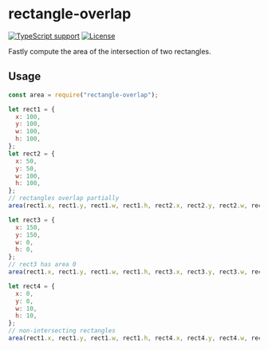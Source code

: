 # rectangle-overlap

[![TypeScript support](https://img.shields.io/npm/types/rectangle-overlap.svg)](https://github.com/lovasoa/rectangle-overlap/blob/master/index.ts)
[![License](https://img.shields.io/npm/l/rectangle-overlap.svg)](https://github.com/lovasoa/rectangle-overlap/blob/master/LICENSE)

Fastly compute the area of the intersection of two rectangles.

## Usage

```js
const area = require("rectangle-overlap");

let rect1 = {
  x: 100,
  y: 100,
  w: 100,
  h: 100,
};
let rect2 = {
  x: 50,
  y: 50,
  w: 100,
  h: 100,
};
// rectangles overlap partially
area(rect1.x, rect1.y, rect1.w, rect1.h, rect2.x, rect2.y, rect2.w, rect2.h); // 2500

let rect3 = {
  x: 150,
  y: 150,
  w: 0,
  h: 0,
};
// rect3 has area 0
area(rect1.x, rect1.y, rect1.w, rect1.h, rect3.x, rect3.y, rect3.w, rect3.h); // 0

let rect4 = {
  x: 0,
  y: 0,
  w: 10,
  h: 10,
};
// non-intersecting rectangles
area(rect1.x, rect1.y, rect1.w, rect1.h, rect4.x, rect4.y, rect4.w, rect4.h); // null
```
